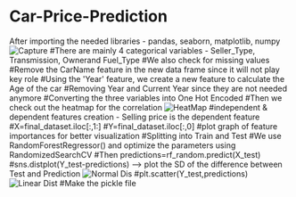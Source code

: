 # Car-Price-Prediction
After importing the needed libraries - pandas, seaborn, matplotlib, numpy
![Capture](https://user-images.githubusercontent.com/56570977/102513280-06a81580-40b1-11eb-8cc0-c92a4ef105be.JPG)
#There are mainly 4 categorical variables - Seller_Type, Transmission, Ownerand Fuel_Type
#We also check for missing values
#Remove the CarName feature in the new data frame since it will not play  key role
#Using the 'Year' feature, we create a new feature to calculate the Age of the car
#Removing Year and Current Year since they are not needed anymore
#Converting the three variables into One Hot Encoded
#Then we check out the heatmap for the correlation
![HeatMap](https://user-images.githubusercontent.com/56570977/102541677-b774db80-40d6-11eb-8ccc-6e8498b7bff3.JPG)
#independent & dependent features creation - Selling price is the dependent feature
#X=final_dataset.iloc[:,1:]
#Y=final_dataset.iloc[:,0]
#plot graph of feature importances for better visualization 
#Splitting into Train and Test
#We use RandomForestRegressor() and optimize the parameters using RandomizedSearchCV
#Then predictions=rf_random.predict(X_test)
#sns.distplot(Y_test-predictions) --> plot the SD of the difference between Test and Prediction
![Normal Dis](https://user-images.githubusercontent.com/56570977/102542036-3538e700-40d7-11eb-91ba-f5b4fba08412.JPG)
#plt.scatter(Y_test,predictions)
![Linear Dist](https://user-images.githubusercontent.com/56570977/102542055-3b2ec800-40d7-11eb-9720-7458ee9a0ccc.JPG)
#Make the pickle file
